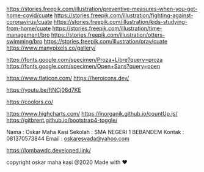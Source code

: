 <!-- Assets -->
https://stories.freepik.com/illustration/preventive-measures-when-you-get-home-covid/cuate
https://stories.freepik.com/illustration/fighting-against-coronavirus/cuate
https://stories.freepik.com/illustration/kids-studying-from-home/cuate
https://stories.freepik.com/illustration/time-management/bro
https://stories.freepik.com/illustration/otters-swimming/bro
https://stories.freepik.com/illustration/pray/cuate
https://www.manypixels.co/gallery/

<!-- Font -->
https://fonts.google.com/specimen/Proza+Libre?query=proza
https://fonts.google.com/specimen/Open+Sans?query=open

<!-- Icons -->
https://www.flaticon.com/
https://heroicons.dev/

<!-- video -->
https://youtu.be/ftNCj06d7KE

<!-- colors -->
https://coolors.co/

<!-- Library -->
https://www.highcharts.com/
https://inorganik.github.io/countUp.js/
https://gitbrent.github.io/bootstrap4-toggle/

<!-- Peserta -->
Nama : Oskar Maha Kasi
Sekolah : SMA NEGERI 1 BEBANDEM
Kontak : 081370573844
Email : oskaresvada@yahoo.com

<!-- link website -->
https://lombawdc.developed.link/

copyright oskar maha kasi @2020 
        Made with ❤️